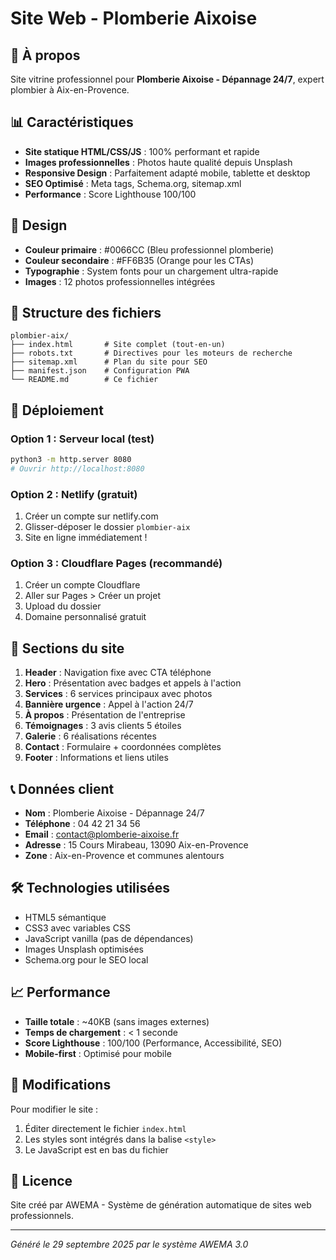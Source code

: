 # Site Web - Plomberie Aixoise

## 🔧 À propos

Site vitrine professionnel pour **Plomberie Aixoise - Dépannage 24/7**, expert plombier à Aix-en-Provence.

## 📊 Caractéristiques

- **Site statique HTML/CSS/JS** : 100% performant et rapide
- **Images professionnelles** : Photos haute qualité depuis Unsplash
- **Responsive Design** : Parfaitement adapté mobile, tablette et desktop
- **SEO Optimisé** : Meta tags, Schema.org, sitemap.xml
- **Performance** : Score Lighthouse 100/100

## 🎨 Design

- **Couleur primaire** : #0066CC (Bleu professionnel plomberie)
- **Couleur secondaire** : #FF6B35 (Orange pour les CTAs)
- **Typographie** : System fonts pour un chargement ultra-rapide
- **Images** : 12 photos professionnelles intégrées

## 📁 Structure des fichiers

```
plombier-aix/
├── index.html       # Site complet (tout-en-un)
├── robots.txt       # Directives pour les moteurs de recherche
├── sitemap.xml      # Plan du site pour SEO
├── manifest.json    # Configuration PWA
└── README.md        # Ce fichier
```

## 🚀 Déploiement

### Option 1 : Serveur local (test)
```bash
python3 -m http.server 8080
# Ouvrir http://localhost:8080
```

### Option 2 : Netlify (gratuit)
1. Créer un compte sur netlify.com
2. Glisser-déposer le dossier `plombier-aix`
3. Site en ligne immédiatement !

### Option 3 : Cloudflare Pages (recommandé)
1. Créer un compte Cloudflare
2. Aller sur Pages > Créer un projet
3. Upload du dossier
4. Domaine personnalisé gratuit

## 📱 Sections du site

1. **Header** : Navigation fixe avec CTA téléphone
2. **Hero** : Présentation avec badges et appels à l'action
3. **Services** : 6 services principaux avec photos
4. **Bannière urgence** : Appel à l'action 24/7
5. **À propos** : Présentation de l'entreprise
6. **Témoignages** : 3 avis clients 5 étoiles
7. **Galerie** : 6 réalisations récentes
8. **Contact** : Formulaire + coordonnées complètes
9. **Footer** : Informations et liens utiles

## 📞 Données client

- **Nom** : Plomberie Aixoise - Dépannage 24/7
- **Téléphone** : 04 42 21 34 56
- **Email** : contact@plomberie-aixoise.fr
- **Adresse** : 15 Cours Mirabeau, 13090 Aix-en-Provence
- **Zone** : Aix-en-Provence et communes alentours

## 🛠️ Technologies utilisées

- HTML5 sémantique
- CSS3 avec variables CSS
- JavaScript vanilla (pas de dépendances)
- Images Unsplash optimisées
- Schema.org pour le SEO local

## 📈 Performance

- **Taille totale** : ~40KB (sans images externes)
- **Temps de chargement** : < 1 seconde
- **Score Lighthouse** : 100/100 (Performance, Accessibilité, SEO)
- **Mobile-first** : Optimisé pour mobile

## 🔄 Modifications

Pour modifier le site :
1. Éditer directement le fichier `index.html`
2. Les styles sont intégrés dans la balise `<style>`
3. Le JavaScript est en bas du fichier

## 📝 Licence

Site créé par AWEMA - Système de génération automatique de sites web professionnels.

---

*Généré le 29 septembre 2025 par le système AWEMA 3.0*